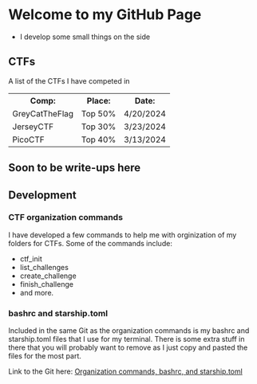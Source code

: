 # Welcome to my GitHub Page
- I develop some small things on the side

## CTFs
A list of the CTFs I have competed in
<table>
  <tr>
    <th>Comp:</th>
    <th>Place:</th>
    <th>Date:</th>
  </tr>
  <tr>
    <td>GreyCatTheFlag</td>
    <td>Top 50%</td>
    <td>4/20/2024</td>
  </tr>
  <tr>
    <td>JerseyCTF</td>
    <td>Top 30%</td>
    <td>3/23/2024</td>
  </tr>
  <tr>
    <td>PicoCTF</td>
    <td>Top 40%</td>
    <td>3/13/2024</td>
  </tr>
</table>

## Soon to be write-ups here

## Development

### CTF organization commands
I have developed a few commands to help me with orginization of my folders for CTFs. Some of the commands include:
- ctf_init
- list_challenges
- create_challenge
- finish_challenge
- and more.

### bashrc and starship.toml
Included in the same Git as the organization commands is my bashrc and starship.toml files that I use for my terminal. There is some extra stuff in there that you will probably want to remove as I just copy and pasted the files for the most part.

Link to the Git here: <a href="https://github.com/bountyhunter1568/Bash-Setup-With-Starship">Organization commands, bashrc, and starship.toml</a>

<!--
**bountyhunter1568/bountyhunter1568** is a ✨ _special_ ✨ repository because its `README.md` (this file) appears on your GitHub profile.

Here are some ideas to get you started:

- 🔭 I’m currently working on ...
- 🌱 I’m currently learning ...
- 👯 I’m looking to collaborate on ...
- 🤔 I’m looking for help with ...
- 💬 Ask me about ...
- 📫 How to reach me: ...
- 😄 Pronouns: ...
- ⚡ Fun fact: ...
-->
